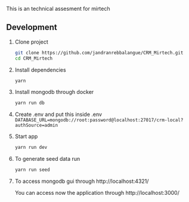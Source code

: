 This is an technical assesment for mirtech

## Development

1. Clone project

   ```bash
   git clone https://github.com/jandranrebbalangue/CRM_Mirtech.git
   cd CRM_Mirtech
   ```

2. Install dependencies

   ```bash
   yarn
   ```

3. Install mongodb through docker

   ```bash
   yarn run db
   ```

4. Create .env and put this inside .env `DATABASE_URL=mongodb://root:password@localhost:27017/crm-local?authSource=admin`

5. Start app

   ```bash
   yarn run dev
   ```

6. To generate seed data run

   ```bash
   yarn run seed
   ```

7. To access mongodb gui through http://localhost:4321/

   You can access now the application through http://localhost:3000/
